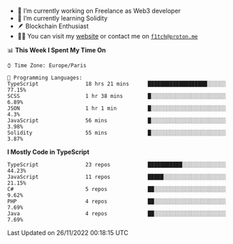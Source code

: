 - 🔭 I’m currently working on Freelance as Web3 developer
- 🌱 I’m currently learning Solidity
- 🪶 Blockchain Enthusiast
- 👨‍💻 You can visit my [website](https://f1tch.xyz) or contact me on [`f1tch@proton.me`](mailto:f1tch@proton.me)

<!--START_SECTION:waka-->
📊 **This Week I Spent My Time On** 

```text
⌚︎ Time Zone: Europe/Paris

💬 Programming Languages: 
TypeScript               18 hrs 21 mins      ███████████████████░░░░░░   77.15% 
SCSS                     1 hr 38 mins        █░░░░░░░░░░░░░░░░░░░░░░░░   6.89% 
JSON                     1 hr 1 min          █░░░░░░░░░░░░░░░░░░░░░░░░   4.3% 
JavaScript               56 mins             █░░░░░░░░░░░░░░░░░░░░░░░░   3.98% 
Solidity                 55 mins             █░░░░░░░░░░░░░░░░░░░░░░░░   3.87%

```

**I Mostly Code in TypeScript** 

```text
TypeScript               23 repos            ███████████░░░░░░░░░░░░░░   44.23% 
JavaScript               11 repos            █████░░░░░░░░░░░░░░░░░░░░   21.15% 
C#                       5 repos             ██░░░░░░░░░░░░░░░░░░░░░░░   9.62% 
PHP                      4 repos             ██░░░░░░░░░░░░░░░░░░░░░░░   7.69% 
Java                     4 repos             ██░░░░░░░░░░░░░░░░░░░░░░░   7.69%

```



 Last Updated on 26/11/2022 00:18:15 UTC
<!--END_SECTION:waka-->

